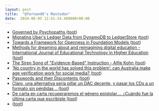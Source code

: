 ```yaml
---
layout: post
title:  "@fernand0's Mastodon"
date:  2024-06-05 12:41:34.489000+00:00
---
```

*  [Governed by Psychopaths ](https://www.workfutures.io/p/governed-by-psychopath) ([toot](https://mastodon.social/@fernand0/112564063075376567))
*  [Migrating Uber's Ledger Data from DynamoDB to LedgerStore ](https://www.uber.com/en-ES/blog/migrating-from-dynamodb-to-ledgerstore) ([toot](https://mastodon.social/@fernand0/112563791904595071))
*  [Towards a Framework for Openness  in Foundation Models ](https://foundation.mozilla.org/en/research/library/towards-a-framework-for-openness-in-foundation-models) ([toot](https://mastodon.social/@fernand0/112563551365864175))
*  [Methods for dreaming about and reimagining digital education - International Journal of Educational Technology in Higher Education ](https://educationaltechnologyjournal.springeropen.com/articles/10.1186/s41239-024-00463-) ([toot](https://mastodon.social/@fernand0/112563307398403089))
*  [The Siren Song of "Evidence-Based" Instruction - Alfie Kohn ](https://www.alfiekohn.org/blogs/evidence-based) ([toot](https://mastodon.social/@fernand0/112563093371242221))
*  [‘No country in the world has solved this problem’: can Australia make age verification work for social media? ](https://www.theguardian.com/australia-news/article/2024/may/23/australia-social-media-ban-under-16-age-verification-technolog) ([toot](https://mastodon.social/@fernand0/112562781127631230))
*  [Passwords and their Discontents ](https://www.oreilly.com/radar/passwords-and-their-discontents) ([toot](https://mastodon.social/@fernand0/112561439216929178))
*  [Claro, una alternativa sería pillar un DAC decente, y pasar los CDs a un formato sin pérdidas .. ](https://mastodon.social/@fernand0/112559789342884075) ([toot](https://mastodon.social/@fernand0/112559789342884075))
*  [De carta en carta recuperaremos el género epistolar.... ¿Cuándo fue la última carta que escribiste ](https://mastodon.social/@fernand0/112559768528139869) ([toot](https://mastodon.social/@fernand0/112559768528139869))
*  [ ](https://mastodon.social/@vrruiz) ([toot](https://mastodon.social/@fernand0/112559695353279715))

